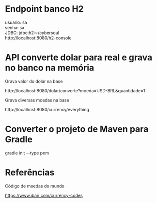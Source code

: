 # Endpoint banco H2
usuario: sa \
senha: sa \
JDBC: jdbc:h2:~/cybersoul \
http://localhost:8080/h2-console 

# API converte dolar para real e grava no banco na memória 
Grava valor do dolar na base

http://localhost:8080/dolar/converte?moeda=USD-BRL&quantidade=1

Grava diversas moedas na base

http://localhost:8080/currency/everything

# Converter o projeto de Maven para Gradle
gradle init --type pom

# Referências

Código de moedas do mundo

https://www.iban.com/currency-codes



